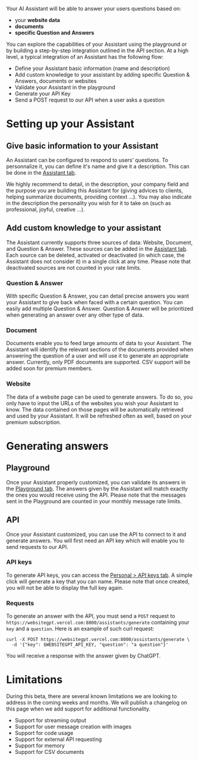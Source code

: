 Your AI Assistant will be able to answer your users questions based on:
- your **website data**
- **documents**
- **specific Question and Answers**

You can explore the capabilities of your Assistant using the playground or by building a step-by-step integration outlined in the API section. At a high level, a typical integration of an Assistant has the following flow:

- Define your Assistant basic information (name and description)
- Add custom knowledge to your assistant by adding specific Question & Answers, documents or websites
- Validate your Assistant in the playground
- Generate your API Key
- Send a POST request to our API when a user asks a question

# Setting up your Assistant

## Give basic information to your Assistant

An Assistant can be configured to respond to users’ questions. To personnalize it, you can define it's name and give it a description. This can be done in the [Assistant tab](/app/assistant).

We highly recommend to detail, in the description, your company field and the purpose you are building this Assistant for (giving advices to clients, helping summarize documents, providing context ...). You may also indicate in the description the personality you wish for it to take on (such as professional, joyful, creative ...).


## Add custom knowledge to your assistant

The Assistant currently supports three sources of data: Website, Document, and Question & Answer. These sources can be added in the [Assistant tab](/app/assistant). Each source can be deleted, activated or deactivated (in which case, the Assistant does not consider it) in a single click at any time. Please note that deactivated sources are not counted in your rate limits.

### Question & Answer

With specific Question & Answer, you can detail precise answers you want your Assistant to give back when faced with a certain question. You can easily add multiple Question & Answer. Question & Answer will be prioritized when generating an answer over any other type of data.


### Document

Documents enable you to feed large amounts of data to your Assistant. The Assistant will identify the relevant sections of the documents provided when answering the question of a user and will use it to generate an appropriate answer. Currently, only PDF documents are supported. CSV support will be added soon for premium members. 


### Website

The data of a website page can be used to generate answers. To do so, you only have to input the URLs of the websites you wish your Assistant to know. The data contained on those pages will be automatically retrieved and used by your Assistant. It will be refreshed often as well, based on your premium subscription.

# Generating answers

## Playground

Once your Assistant properly customized, you can validate its answers in the [Playground tab](/app/playground). The answers given by the Assistant will match exactly the ones you would receive using the API. Please note that the messages sent in the Playground are counted in your monthly message rate limits.

## API

Once your Assistant customized, you can use the API to connect to it and generate answers. You will first need an API key which will enable you to send requests to our API.

### API keys

To generate API keys, you can access the [Personal > API keys tab](/app/keys). A simple click will generate a key that you can name. Please note that once created, you will not be able to display the full key again.

### Requests

To generate an answer with the API, you must send a `POST` request to `https://websitegpt.vercel.com:8000/assistants/generate` containing your `key` and a `question`. Here is an example of such curl request:

```curl
curl -X POST https://websitegpt.vercel.com:8000/assistants/generate \
  -d '{"key": $WEBSITEGPT_API_KEY, "question": "a question"}'
```

You will receive a response with the answer given by ChatGPT.

# Limitations

During this beta, there are several known limitations we are looking to address in the coming weeks and months. We will publish a changelog on this page when we add support for additional functionality.

- Support for streaming output
- Support for user message creation with images
- Support for code usage
- Support for external API requesting
- Support for memory
- Support for CSV documents
